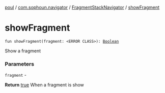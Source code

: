 [poul](../../index.md) / [com.sophoun.navigator](../index.md) / [FragmentStackNavigator](index.md) / [showFragment](./show-fragment.md)

# showFragment

`fun showFragment(fragment: <ERROR CLASS>): `[`Boolean`](https://kotlinlang.org/api/latest/jvm/stdlib/kotlin/-boolean/index.html)

Show a fragment

### Parameters

`fragment` -

**Return**
[true](#) When a fragment is show

